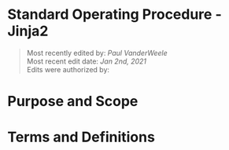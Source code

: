 # Standard Operating Procedure - Jinja2

>Most recently edited by: *Paul VanderWeele*  
>Most recent edit date: *Jan 2nd, 2021*  
>Edits were authorized by:  

# Purpose and Scope

# Terms and Definitions
